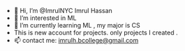 - 👋 Hi, I’m @ImrulNYC Imrul Hassan
- 👀 I’m interested in ML 
- 🌱 I’m currently learning ML , my major is CS
- This is new account for projects. only projects I created .
- 📫 contact me: imrulh.bcollege@gmail.com

<!---
ImrulNYC/ImrulNYC is a ✨ special ✨ repository because its `README.md` (this file) appears on your GitHub profile.
You can click the Preview link to take a look at your changes.
--->
